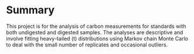 # Summary
This project is for the analysis of carbon measurements for standards with both undigested and 
digested samples. The analyses are descriptive and involve fitting heavy-tailed (t) distributions
using Markov chain Monte Carlo to deal with the small number of replicates and occasional outliers.

